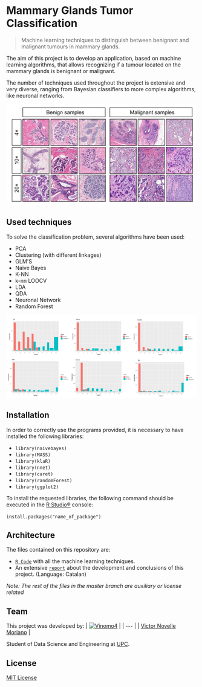 # Mammary Glands Tumor Classification

>  Machine learning techniques to distinguish between benignant and malignant tumours in mammary glands.

The aim of this project is to develop an application, based on machine learning algorithms, that allows recognizing if a tumour located on the mammary glands is benignant or malignant.

The number of techniques used throughout the project is extensive and very diverse, ranging from Bayesian classifiers to more complex algorithms, like neuronal networks.

<p align="center">
  <img src='README Images/tumours.png'/ width = 500>
</p>

## Used techniques

To solve the classification problem, several algorithms have been used:

* PCA
* Clustering (with different linkages)
* GLM'S
* Naive Bayes
* K-NN
* k-nn LOOCV
* LDA
* QDA
* Neuronal Network
* Random Forest

<p align="center">
  <img src='README Images/variables.PNG'/>
</p>

## Installation

In order to correctly use the programs provided, it is necessary to have installed the following libraries:

* `library(naivebayes)`
* `library(MASS)`
* `library(klaR)`
* `library(nnet)`
* `library(caret)`
* `library(randomForest)`
* `library(ggplot2)`

To install the requested libraries, the following command should be executed in the [R Studio®](https://rstudio.com/) console:

`install.packages("name_of_package")`

## Architecture

The files contained on this repository are:

* [`R Code`](./Code.Rmd) with all the machine learning techniques.
* An extensive [`report`](./Report.pdf) about the development and conclusions of this project. (Language: Catalan)

*Note: The rest of the files in the master branch are auxiliary or license related*

## Team

This project was developed by:
| [![Vinomo4](https://avatars2.githubusercontent.com/u/49389601?s=60&v=4)](https://github.com/Vinomo4) | 
| --- | 
| [Victor Novelle Moriano](https://github.com/Vinomo4) | 


Student of Data Science and Engineering at [UPC](https://www.upc.edu/ca).

## License

[MIT License](./LICENSE)
